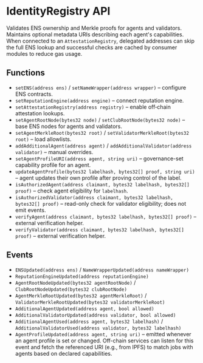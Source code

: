 # IdentityRegistry API

Validates ENS ownership and Merkle proofs for agents and validators.
Maintains optional metadata URIs describing each agent's capabilities.
When connected to an `AttestationRegistry`, delegated addresses can skip the
full ENS lookup and successful checks are cached by consumer modules to reduce
gas usage.

## Functions

- `setENS(address ens)` / `setNameWrapper(address wrapper)` – configure ENS contracts.
- `setReputationEngine(address engine)` – connect reputation engine.
- `setAttestationRegistry(address registry)` – enable off‑chain attestation lookups.
- `setAgentRootNode(bytes32 node)` / `setClubRootNode(bytes32 node)` – base ENS nodes for agents and validators.
- `setAgentMerkleRoot(bytes32 root)` / `setValidatorMerkleRoot(bytes32 root)` – load allowlists.
- `addAdditionalAgent(address agent)` / `addAdditionalValidator(address validator)` – manual overrides.
- `setAgentProfileURI(address agent, string uri)` – governance-set capability profile for an agent.
- `updateAgentProfile(bytes32 labelhash, bytes32[] proof, string uri)` – agent updates their own profile after proving control of the label.
 - `isAuthorizedAgent(address claimant, bytes32 labelhash, bytes32[] proof)` – check agent eligibility for `labelhash`.
- `isAuthorizedValidator(address claimant, bytes32 labelhash, bytes32[] proof)` – read-only check for validator eligibility; does not emit events.
- `verifyAgent(address claimant, bytes32 labelhash, bytes32[] proof)` – external verification helper.
- `verifyValidator(address claimant, bytes32 labelhash, bytes32[] proof)` – external verification helper.

## Events

- `ENSUpdated(address ens)` / `NameWrapperUpdated(address nameWrapper)`
- `ReputationEngineUpdated(address reputationEngine)`
- `AgentRootNodeUpdated(bytes32 agentRootNode)` / `ClubRootNodeUpdated(bytes32 clubRootNode)`
- `AgentMerkleRootUpdated(bytes32 agentMerkleRoot)` / `ValidatorMerkleRootUpdated(bytes32 validatorMerkleRoot)`
- `AdditionalAgentUpdated(address agent, bool allowed)`
- `AdditionalValidatorUpdated(address validator, bool allowed)`
- `AdditionalAgentUsed(address agent, bytes32 labelhash)` /
  `AdditionalValidatorUsed(address validator, bytes32 labelhash)`
- `AgentProfileUpdated(address agent, string uri)` – emitted whenever an agent profile is set or changed. Off-chain services can listen for this event and fetch the referenced URI (e.g., from IPFS) to match jobs with agents based on declared capabilities.
